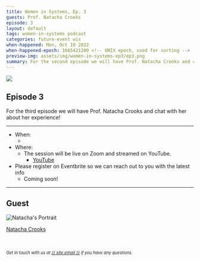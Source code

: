 ```yaml
---
title: Women in Systems, Ep. 3
guests: Prof. Natacha Crooks
episode: 3
layout: default
tags: women-in-systems podcast
categories: future-event wis
when-happened: Mon, Oct 10 2022
when-happened-epoch: 1665421200 <!-- UNIX epoch, used for sorting -->
preview-img: assets/img/women-in-systems-ep3/ep3.png
summary: For the second episode we will have Prof. Natacha Crooks and chat with her about her experience!
---
```


<img src="{{ 'assets/img/women-in-systems-ep3/ep3.png' | relative_url }}"/>

## Episode 3
For the third episode we will have Prof. Natacha Crooks and chat with her about her experience!


<!-- <div class="section-header">Submit your questions!</div>
<div class="section-content">
    <iframe class="loading-white-bg" src="https://app.sli.do/event/gvurjFQQGviwjztFyoXVbe/live/questions" height="100%" width="100%" style="min-height: 560px;"></iframe>
</div> -->

<hr>

* When:
  * <div style="font-weight: bold;" class="time-fmt-local" data-start="1665421200" data-duration="3600" data-show-timezone-link="true"></div>
* Where:  
  * The session will be live on Zoom and streamed on YouTube.
    * <a href="https://www.youtube.com/channel/UC-0mZzcuWmMmX0G6eXnXmPA/" target=_blank class="external-link">YouTube</a> 
* Please register on Eventbrite so we can reach out to you with the latest info
  * Coming soon!
<hr>


<!-- <div class="section-header">Submit your questions!</div>
<div class="section-content">
    <iframe class="loading-white-bg" src="https://app.sli.do/event/muvx8icUQr3w3kz6kNaEXA" height="100%" width="100%" style="min-height: 560px;"></iframe>
</div>
<br> -->

## Guest

<div class="bio">
<img class="headshot" src="https://nacrooks.github.io/assets/img/prof_pic.jpg" alt="Natacha's Portrait"/>

<a target=_blank href="https://nacrooks.github.io/">Natacha Crooks</a><br>


</div><br>

<!-- <hr> -->
<br>
<div style="font-size: 0.8em;">
    <i>
    Get in touch with us at <a class="external-link" target='_blank' href="mailto:{{ site.email }}">{{ site.email }}</a> if you have any questions.
    </i>
</div>
<br>

